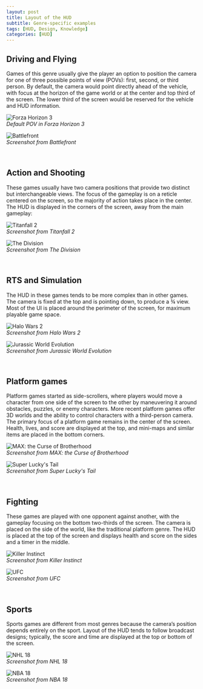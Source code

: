 ```yaml
---
layout: post
title: Layout of the HUD
subtitle: Genre-specific examples
tags: [HUD, Design, Knowledge]
categories: [HUD]
---
```


## Driving and Flying

Games of this genre usually give the player an option to position the camera for one of three possible points of view (POVs): first, second, or third person. By default, the camera would point directly ahead of the vehicle, with focus at the horizon of the game world or at the center and top third of the screen. The lower third of the screen would be reserved for the vehicle and HUD information.

![Forza Horizon 3](/privatebebomalaka/img/HUD_Driving.jpg)  
_Default POV in Forza Horizon 3_

![Battlefront](/privatebebomalaka/img/HUD_Flying.jpg)  
_Screenshot from Battlefront_

<br>

## Action and Shooting

These games usually have two camera positions that provide two distinct but interchangeable views. The focus of the gameplay is on a reticle centered on the screen, so the majority of action takes place in the center. The HUD is displayed in the corners of the screen, away from the main gameplay:

![Titanfall 2](/privatebebomalaka/img/HUD_1P_Shooter.jpg)  
_Screenshot from Titanfall 2_

![The Division](/privatebebomalaka/img/HUD_3P_Shooter.jpg)  
_Screenshot from The Division_

<br>

## RTS and Simulation

The HUD in these games tends to be more complex than in other games. The camera is fixed at the top and is pointing down, to produce a ¾ view. Most of the UI is placed around the perimeter of the screen, for maximum playable game space.

![Halo Wars 2](/privatebebomalaka/img/HUD_RTS.jpg)  
_Screenshot from Halo Wars 2_

![Jurassic World Evolution](/privatebebomalaka/img/HUD_Simulation.jpg)  
_Screenshot from Jurassic World Evolution_

<br>

## Platform games

Platform games started as side-scrollers, where players would move a character from one side of the screen to the other by maneuvering it around obstacles, puzzles, or enemy characters. 
More recent platform games offer 3D worlds and the ability to control characters with a third-person camera. The primary focus of a platform game remains in the center of the screen. Health, lives, and score are displayed at the top, and mini-maps and similar items are placed in the bottom corners.

![MAX: the Curse of Brotherhood](/privatebebomalaka/img/HUD_Sidescroll.jpg)  
_Screenshot from MAX: the Curse of Brotherhood_

![Super Lucky's Tail](/privatebebomalaka/img/HUD_Platformer.jpg)  
_Screenshot from Super Lucky's Tail_

<br>

## Fighting

These games are played with one opponent against another, with the gameplay focusing on the bottom two-thirds of the screen. The camera is placed on the side of the world, like the traditional platform genre. The HUD is placed at the top of the screen and displays health and score on the sides and a timer in the middle.

![Killer Instinct](/privatebebomalaka/img/HUD_Side_Fighter.jpg)  
_Screenshot from Killer Instinct_

![UFC](/privatebebomalaka/img/HUD_Fighter.jpg)  
_Screenshot from UFC_

<br>

## Sports

Sports games are different from most genres because the camera’s position depends entirely on the sport. Layout of the HUD tends to follow broadcast designs; typically, the score and time are displayed at the top or bottom of the screen.

![NHL 18](/privatebebomalaka/img/HUD_Hockey.jpg)  
_Screenshot from NHL 18_

![NBA 18](/privatebebomalaka/img/HUD_Basketball.jpg)  
_Screenshot from NBA 18_

<br>

